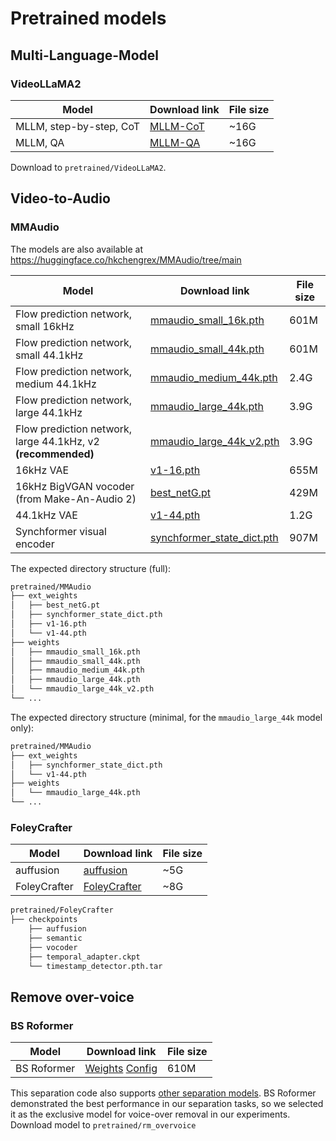 # Pretrained models

## Multi-Language-Model
### VideoLLaMA2
| Model    | Download link | File size |
| -------- | ------- | ------- |
| MLLM, step-by-step, CoT | <a href="">MLLM-CoT</a> | ~16G |
| MLLM, QA | <a href="">MLLM-QA</a> | ~16G |

Download to `pretrained/VideoLLaMA2`.


## Video-to-Audio

### MMAudio
<!-- The models will be downloaded automatically when you run the demo script. MD5 checksums are provided in `mmaudio/utils/download_utils.py`. -->
The models are also available at https://huggingface.co/hkchengrex/MMAudio/tree/main

| Model    | Download link | File size |
| -------- | ------- | ------- |
| Flow prediction network, small 16kHz | <a href="https://huggingface.co/hkchengrex/MMAudio/resolve/main/weights/mmaudio_small_16k.pth" download="mmaudio_small_16k.pth">mmaudio_small_16k.pth</a> | 601M |
| Flow prediction network, small 44.1kHz | <a href="https://huggingface.co/hkchengrex/MMAudio/resolve/main/weights/mmaudio_small_44k.pth" download="mmaudio_small_44k.pth">mmaudio_small_44k.pth</a> | 601M |
| Flow prediction network, medium 44.1kHz | <a href="https://huggingface.co/hkchengrex/MMAudio/resolve/main/weights/mmaudio_medium_44k.pth" download="mmaudio_medium_44k.pth">mmaudio_medium_44k.pth</a> | 2.4G |
| Flow prediction network, large 44.1kHz | <a href="https://huggingface.co/hkchengrex/MMAudio/resolve/main/weights/mmaudio_large_44k.pth" download="mmaudio_large_44k.pth">mmaudio_large_44k.pth</a> | 3.9G |
| Flow prediction network, large 44.1kHz, v2 **(recommended)** | <a href="https://huggingface.co/hkchengrex/MMAudio/resolve/main/weights/mmaudio_large_44k_v2.pth" download="mmaudio_large_44k_v2.pth">mmaudio_large_44k_v2.pth</a> | 3.9G |
| 16kHz VAE | <a href="https://github.com/hkchengrex/MMAudio/releases/download/v0.1/v1-16.pth">v1-16.pth</a> | 655M |
| 16kHz BigVGAN vocoder (from Make-An-Audio 2) |<a href="https://github.com/hkchengrex/MMAudio/releases/download/v0.1/best_netG.pt">best_netG.pt</a> | 429M |
| 44.1kHz VAE |<a href="https://github.com/hkchengrex/MMAudio/releases/download/v0.1/v1-44.pth">v1-44.pth</a> | 1.2G | 
| Synchformer visual encoder |<a href="https://github.com/hkchengrex/MMAudio/releases/download/v0.1/synchformer_state_dict.pth">synchformer_state_dict.pth</a> | 907M |

<!-- To run the model, you need four components: a flow prediction network, visual feature extractors (Synchformer and CLIP, CLIP will be downloaded automatically), a VAE, and a vocoder. VAEs and vocoders are specific to the sampling rate (16kHz or 44.1kHz) and not model sizes.
The 44.1kHz vocoder will be downloaded automatically.
The `_v2` model performs worse in benchmarking (e.g., in  Fréchet distance), but, in my experience, generalizes better to new data. -->

The expected directory structure (full):

```bash
pretrained/MMAudio
├── ext_weights
│   ├── best_netG.pt
│   ├── synchformer_state_dict.pth
│   ├── v1-16.pth
│   └── v1-44.pth
├── weights
│   ├── mmaudio_small_16k.pth
│   ├── mmaudio_small_44k.pth
│   ├── mmaudio_medium_44k.pth
│   ├── mmaudio_large_44k.pth
│   └── mmaudio_large_44k_v2.pth
└── ...
```

The expected directory structure (minimal, for the `mmaudio_large_44k` model only):

```bash
pretrained/MMAudio
├── ext_weights
│   ├── synchformer_state_dict.pth
│   └── v1-44.pth
├── weights
│   └── mmaudio_large_44k.pth
└── ...
```


### FoleyCrafter
| Model    | Download link | File size |
| -------- | ------- | ------- |
| auffusion | <a href="https://huggingface.co/auffusion/auffusion-full-no-adapter">auffusion</a> | ~5G |
| FoleyCrafter | <a href="https://huggingface.co/ymzhang319/FoleyCrafter">FoleyCrafter</a> | ~8G |

```bash
pretrained/FoleyCrafter
├── checkpoints
    ├── auffusion
    ├── semantic
    ├── vocoder
    ├── temporal_adapter.ckpt
    └── timestamp_detector.pth.tar

```



## Remove over-voice

### BS Roformer
| Model    | Download link | File size |
| -------- | ------- | ------- |
| BS Roformer | <a href="https://github.com/TRvlvr/model_repo/releases/download/all_public_uvr_models/model_bs_roformer_ep_317_sdr_12.9755.ckpt"> Weights</a> <a href="https://raw.githubusercontent.com/ZFTurbo/Music-Source-Separation-Training/main/configs/viperx/model_bs_roformer_ep_317_sdr_12.9755.yaml"> Config</a>| 610M |

This separation code also supports [other separation models](https://github.com/ZFTurbo/Music-Source-Separation-Training/blob/main/docs/pretrained_models.md). BS Roformer demonstrated the best performance in our separation tasks, so we selected it as the exclusive model for voice-over removal in our experiments. Download model to `pretrained/rm_overvoice`
